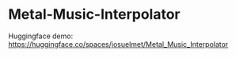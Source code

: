 # Metal-Music-Interpolator

Huggingface demo: https://huggingface.co/spaces/josuelmet/Metal_Music_Interpolator 
